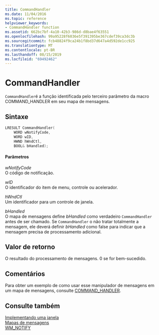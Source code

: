 ```yaml
---
title: CommandHandler
ms.date: 11/04/2016
ms.topic: reference
helpviewer_keywords:
- CommandHandler function
ms.assetid: 662bc7bf-4a10-42b3-986d-d8bae4f63551
ms.openlocfilehash: 99a95228f6036e5f391395be367cdef39ca3dc3b
ms.sourcegitcommit: fcb48824f9ca24b1f8bd37d647a4d592de1cc925
ms.translationtype: MT
ms.contentlocale: pt-BR
ms.lasthandoff: 08/15/2019
ms.locfileid: "69492462"
---
```

# <a name="commandhandler"></a>CommandHandler

`CommandHandler`é a função identificada pelo terceiro parâmetro da macro COMMAND_HANDLER em seu mapa de mensagens.

## <a name="syntax"></a>Sintaxe

```cpp
LRESULT CommandHandler(
    WORD wNotifyCode,
    WORD wID,
    HWND hWndCtl,
    BOOL& bHandled);
```

#### <a name="parameters"></a>Parâmetros

*wNotifyCode*<br/>
O código de notificação.

*wID*<br/>
O identificador do item de menu, controle ou acelerador.

*hWndCtl*<br/>
Um identificador para um controle de janela.

*bHandled*<br/>
O mapa de mensagens define *bHandled* como verdadeiro `CommandHandler` antes de ser chamado. Se `CommandHandler` o não tratar totalmente a mensagem, ele deverá definir *bHandled* como false para indicar que a mensagem precisa de processamento adicional.

## <a name="return-value"></a>Valor de retorno

O resultado do processamento de mensagens. 0 se for bem-sucedido.

## <a name="remarks"></a>Comentários

Para obter um exemplo de como usar esse manipulador de mensagens em um mapa de mensagens, consulte [COMMAND_HANDLER](reference/message-map-macros-atl.md#command_handler).

## <a name="see-also"></a>Consulte também

[Implementando uma janela](../atl/implementing-a-window.md)<br/>
[Mapas de mensagens](../atl/message-maps-atl.md)<br/>
[WM_NOTIFY](/windows/win32/controls/wm-notify)

